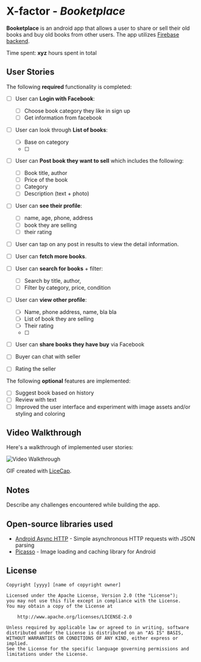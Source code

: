 # X-factor - *Booketplace*

**Booketplace** is an android app that allows a user to share or sell their old books and buy old books from other users. The app utilizes [Firebase backend](http://developer.nytimes.com/docs/read/article_search_api_v2).

Time spent: **xyz** hours spent in total

## User Stories

The following **required** functionality is completed:

* [ ] User can **Login with Facebook**:
  * [ ] Choose book category they like in sign up
  * [ ] Get information from facebook
* [ ] User can look through **List of books**:
  * [ ] Base on category
  * [ ]
* [ ] User can **Post book they want to sell** which includes the following:
  * [ ] Book title, author
  * [ ] Price of the book
  * [ ] Category
  * [ ] Description (text + photo)
* [ ] User can **see their profile**:
  * [ ] name, age, phone, address
  * [ ] book they are selling
  * [ ] their rating
  
* [ ] User can tap on any post in results to view the detail information.
* [ ] User can **fetch more books**.
* [ ] User can **search for books** + filter:
  * [ ] Search by title, author, 
  * [ ] Filter by category, price, condition
* [ ] User can **view other profile**:
   * [ ] Name, phone address, name, bla bla
   * [ ] List of book they are selling
   * [ ] Their rating 
   * [ ] 
* [ ] User can **share books they have buy** via Facebook
* [ ] Buyer can chat with seller
* [ ] Rating the seller


The following **optional** features are implemented:

* [ ] Suggest book based on history
* [ ] Review with text
* [ ] Improved the user interface and experiment with image assets and/or styling and coloring

## Video Walkthrough

Here's a walkthrough of implemented user stories:

<img src='http://i.imgur.com/link/to/your/gif/file.gif' title='Video Walkthrough' width='' alt='Video Walkthrough' />

GIF created with [LiceCap](http://www.cockos.com/licecap/).

## Notes

Describe any challenges encountered while building the app.

## Open-source libraries used

- [Android Async HTTP](https://github.com/loopj/android-async-http) - Simple asynchronous HTTP requests with JSON parsing
- [Picasso](http://square.github.io/picasso/) - Image loading and caching library for Android

## License

    Copyright [yyyy] [name of copyright owner]

    Licensed under the Apache License, Version 2.0 (the "License");
    you may not use this file except in compliance with the License.
    You may obtain a copy of the License at

        http://www.apache.org/licenses/LICENSE-2.0

    Unless required by applicable law or agreed to in writing, software
    distributed under the License is distributed on an "AS IS" BASIS,
    WITHOUT WARRANTIES OR CONDITIONS OF ANY KIND, either express or implied.
    See the License for the specific language governing permissions and
    limitations under the License.